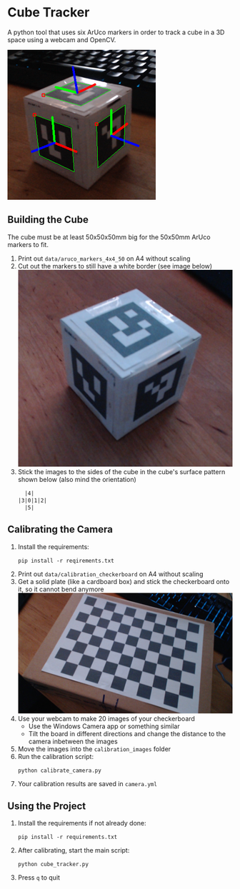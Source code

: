 # Cube Tracker

A python tool that uses six ArUco markers in order to track a cube in a 3D space using a webcam and OpenCV.

![PReview](readme_images/preview.png)

## Building the Cube

The cube must be at least 50x50x50mm big for the 50x50mm ArUco markers to fit.

1) Print out `data/aruco_markers_4x4_50` on A4 without scaling
2) Cut out the markers to still have a white border (see image below)
   ![Finished cube](readme_images/finished_cube.jpg)
3) Stick the images to the sides of the cube in the cube's surface pattern shown below (also mind the orientation)
   ```
     |4|
   |3|0|1|2|
     |5|
   ```

## Calibrating the Camera

1) Install the requirements:
   ```shell
   pip install -r reqirements.txt
   ```
2) Print out `data/calibration_checkerboard` on A4 without scaling
3) Get a solid plate (like a cardboard box) and stick the checkerboard onto it, so it cannot bend anymore
   ![Checkerboard](readme_images/checkerboard.jpg)
4) Use your webcam to make 20 images of your checkerboard
    - Use the Windows Camera app or something similar
    - Tilt the board in different directions and change the distance to the camera inbetween the images
5) Move the images into the `calibration_images` folder
6) Run the calibration script:
   ```shell
   python calibrate_camera.py
   ```
7) Your calibration results are saved in `camera.yml`

## Using the Project

1) Install the requirements if not already done:
   ```shell
   pip install -r requirements.txt
   ```
2) After calibrating, start the main script:
   ```shell
   python cube_tracker.py
   ```
3) Press `q` to quit
